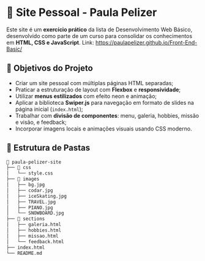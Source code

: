 # 🌟 Site Pessoal - Paula Pelizer

Este site é um **exercício prático** da lista de Desenvolvimento Web Básico, desenvolvido como parte de um curso para consolidar os conhecimentos em **HTML, CSS e JavaScript**.
Link: https://paulapelizer.github.io/Front-End-Basic/

## 📌 Objetivos do Projeto

- Criar um site pessoal com múltiplas páginas HTML separadas;
- Praticar a estruturação de layout com **Flexbox** e **responsividade**;
- Utilizar **menus estilizados** com efeito neon e animação;
- Aplicar a biblioteca **Swiper.js** para navegação em formato de slides na página inicial (`index.html`);
- Trabalhar com **divisão de componentes**: menu, galeria, hobbies, missão e visão, e feedback;
- Incorporar imagens locais e animações visuais usando CSS moderno.

## 🧱 Estrutura de Pastas

```bash
📁 paula-pelizer-site
├── 📁 css
│   └── style.css
├── 📁 images
│   ├── bg.jpg
│   ├── codar.jpg
│   ├── iceSkating.jpg
│   ├── TRAVEL.jpg
│   ├── PIANO.jpg
│   └── SNOWBOARD.jpg
├── 📁 sections
│   ├── galeria.html
│   ├── hobbies.html
│   ├── missao.html
│   └── feedback.html
├── index.html
└── README.md
